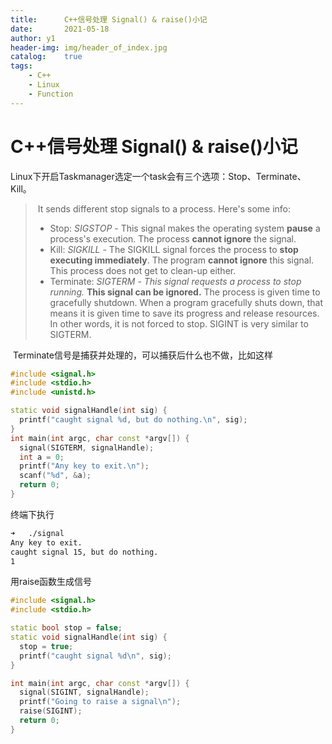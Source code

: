 ```yaml
---
title:		C++信号处理 Signal() & raise()小记
date:		2021-05-18
author:	y1
header-img: img/header_of_index.jpg
catalog:	true
tags:
    - C++
    - Linux
    - Function
---
```


# C++信号处理 Signal() & raise()小记

​	Linux下开启Taskmanager选定一个task会有三个选项：Stop、Terminate、Kill。

> ​	It sends different stop signals to a process. Here's some info:
>
> - Stop: *SIGSTOP* - This signal makes the operating system **pause** a process's execution. The process **cannot ignore** the signal.
> - Kill: *SIGKILL* - The SIGKILL signal forces the process to **stop executing immediately**. The program **cannot ignore** this signal. This process does not get to clean-up either.
> - Terminate: *SIGTERM* - *This signal requests a process to stop running.* **This signal can be ignored.** The process is given time to gracefully shutdown. When a program  gracefully shuts down, that means it is given time to save its progress  and release resources. In other words, it is not forced to stop. SIGINT  is very similar to SIGTERM.

​	Terminate信号是捕获并处理的，可以捕获后什么也不做，比如这样

```c++
#include <signal.h> 
#include <stdio.h> 
#include <unistd.h> 

static void signalHandle(int sig) {
  printf("caught signal %d, but do nothing.\n", sig);
}
int main(int argc, char const *argv[]) {
  signal(SIGTERM, signalHandle);
  int a = 0;
  printf("Any key to exit.\n");
  scanf("%d", &a);
  return 0;
}
```

终端下执行

```bash
➜   ./signal
Any key to exit.
caught signal 15, but do nothing.
1
```

用raise函数生成信号

```c++
#include <signal.h>
#include <stdio.h>

static bool stop = false;
static void signalHandle(int sig) {
  stop = true;
  printf("caught signal %d\n", sig);
}

int main(int argc, char const *argv[]) {
  signal(SIGINT, signalHandle);
  printf("Going to raise a signal\n");
  raise(SIGINT);
  return 0;
}
```


